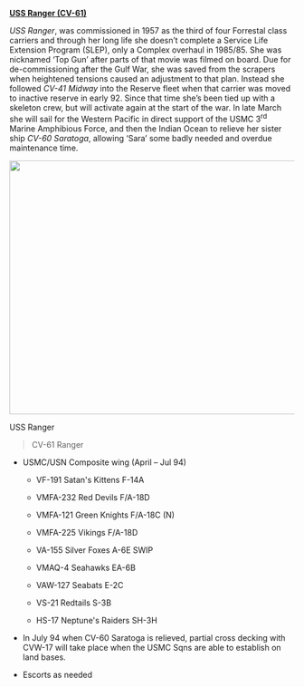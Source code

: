 **[USS Ranger
(CV-61)](https://en.wikipedia.org/wiki/USS_Ranger_(CV-61))**

*USS Ranger*, was commissioned in 1957 as the third of four Forrestal
class carriers and through her long life she doesn’t complete a Service
Life Extension Program (SLEP), only a Complex overhaul in 1985/85. She
was nicknamed ‘Top Gun’ after parts of that movie was filmed on board.
Due for de-commissioning after the Gulf War, she was saved from the
scrapers when heightened tensions caused an adjustment to that plan.
Instead she followed *CV-41 Midway* into the Reserve fleet when that
carrier was moved to inactive reserve in early 92. Since that time she’s
been tied up with a skeleton crew, but will activate again at the start
of the war. In late March she will sail for the Western Pacific in
direct support of the USMC 3<sup>rd</sup> Marine Amphibious Force, and
then the Indian Ocean to relieve her sister ship *CV-60 Saratoga*,
allowing ‘Sara’ some badly needed and overdue maintenance time.

<img src="/assets\images\nato\us\navy\carriers\ranger\media\image1.jpg" style="width:7.04167in;height:4.66923in" />

USS Ranger

> CV-61 Ranger

-   USMC/USN Composite wing (April – Jul 94)

    -   VF-191 Satan's Kittens F-14A

    -   VMFA-232 Red Devils F/A-18D

    -   VMFA-121 Green Knights F/A-18C (N)

    -   VMFA-225 Vikings F/A-18D

    -   VA-155 Silver Foxes A-6E SWIP

    -   VMAQ-4 Seahawks EA-6B

    -   VAW-127 Seabats E-2C

    -   VS-21 Redtails S-3B

    -   HS-17 Neptune's Raiders SH-3H

-   In July 94 when CV-60 Saratoga is relieved, partial cross decking
    with CVW-17 will take place when the USMC Sqns are able to establish
    on land bases.

-   Escorts as needed
